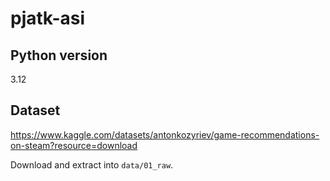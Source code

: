 # pjatk-asi

## Python version

3.12

## Dataset

https://www.kaggle.com/datasets/antonkozyriev/game-recommendations-on-steam?resource=download

Download and extract into `data/01_raw`.
